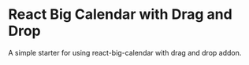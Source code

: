 # React Big Calendar with Drag and Drop

A simple starter for using react-big-calendar with drag and drop addon.
